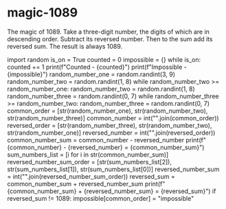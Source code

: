 # magic-1089
The magic of 1089. Take a three-digit number, the digits of which are in descending order. Subtract its reversed number. Then to the sum add its reversed sum. The result is always 1089.

import random
is_on = True
counted = 0
impossible = {}
while is_on:
    counted += 1
    print(f"Counted - {counted}")
    print(f"Impossible - {impossible}")
    random_number_one = random.randint(3, 9)
    random_number_two = random.randint(1, 8)
    while random_number_two >= random_number_one:
        random_number_two = random.randint(1, 8)
    random_number_three = random.randint(0, 7)
    while random_number_three >= random_number_two:
        random_number_three = random.randint(0, 7)
    common_order = [str(random_number_one), str(random_number_two), str(random_number_three)]
    common_number = int("".join(common_order))
    reversed_order = [str(random_number_three), str(random_number_two), str(random_number_one)]
    reversed_number = int("".join(reversed_order))
    common_number_sum = common_number - reversed_number
    print(f"{common_number} - {reversed_number} = {common_number_sum}")
    sum_numbers_list = [i for i in str(common_number_sum)]
    reversed_number_sum_order = [str(sum_numbers_list[2]), str(sum_numbers_list[1]), str(sum_numbers_list[0])]
    reversed_number_sum = int("".join(reversed_number_sum_order))
    reversed_sum = common_number_sum + reversed_number_sum
    print(f"{common_number_sum} + {reversed_number_sum} = {reversed_sum}")
    if reversed_sum != 1089:
        impossible[common_order] = "impossible"






